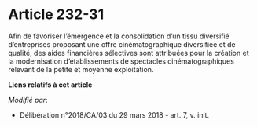 # Article 232-31

Afin de favoriser l’émergence et la consolidation d’un tissu diversifié d’entreprises proposant une offre cinématographique
diversifiée et de qualité, des aides financières sélectives sont attribuées pour la création et la modernisation
d’établissements de spectacles cinématographiques relevant de la petite et moyenne exploitation.

**Liens relatifs à cet article**

_Modifié par_:

  - Délibération n°2018/CA/03 du 29 mars 2018 - art. 7, v. init.
